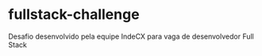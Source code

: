 # fullstack-challenge
Desafio desenvolvido pela equipe IndeCX para vaga de desenvolvedor Full Stack
